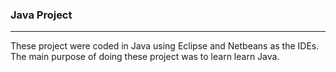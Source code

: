 ### Java Project
----
These project were coded in Java using Eclipse and Netbeans as the IDEs. The main purpose of doing these project was to learn learn Java. 
